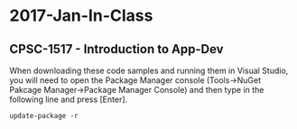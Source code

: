 # 2017-Jan-In-Class
## CPSC-1517 - Introduction to App-Dev

When downloading these code samples and running them in Visual Studio, you will need to open the Package Manager console (Tools->NuGet Pakcage Manager->Package Manager Console) and then type in the following line and press [Enter].

`update-package -r`
